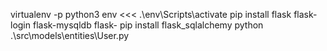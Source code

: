 virtualenv -p python3 env <<<
.\env\Scripts\activate
pip install flask flask-login flask-mysqldb flask-
pip install flask_sqlalchemy
python .\src\models\entities\User.py